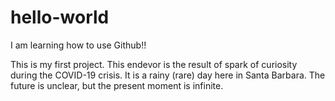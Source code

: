 # hello-world
I am learning how to use Github!!

This is my first project. This endevor is the result of spark of curiosity during the COVID-19 crisis.
It is a rainy (rare) day here in Santa Barbara. The future is unclear, but the present moment is infinite.
